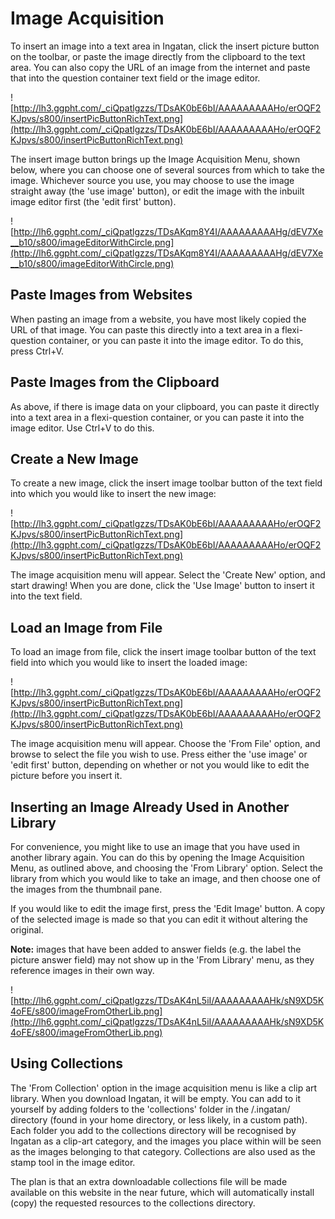 # Image Acquisition #

To insert an image into a text area in Ingatan, click the insert picture button on the toolbar, or paste the image directly from the clipboard to the text area. You can also copy the URL of an image from the internet and paste that into the question container text field or the image editor.

![http://lh3.ggpht.com/_ciQpatlgzzs/TDsAK0bE6bI/AAAAAAAAAHo/erOQF2KJpvs/s800/insertPicButtonRichText.png](http://lh3.ggpht.com/_ciQpatlgzzs/TDsAK0bE6bI/AAAAAAAAAHo/erOQF2KJpvs/s800/insertPicButtonRichText.png)

The insert image button brings up the Image Acquisition Menu, shown below, where you can choose one of several sources from which to take the image. Whichever source you use, you may choose to use the image straight away (the 'use image' button), or edit the image with the inbuilt image editor first (the 'edit first' button).

![http://lh6.ggpht.com/_ciQpatlgzzs/TDsAKqm8Y4I/AAAAAAAAAHg/dEV7Xe__b10/s800/imageEditorWithCircle.png](http://lh6.ggpht.com/_ciQpatlgzzs/TDsAKqm8Y4I/AAAAAAAAAHg/dEV7Xe__b10/s800/imageEditorWithCircle.png)


## Paste Images from Websites ##
When pasting an image from a website, you have most likely copied the URL of that image. You can paste this directly into a text area in a flexi-question container, or you can paste it into the image editor. To do this, press Ctrl+V.

## Paste Images from the Clipboard ##
As above, if there is image data on your clipboard, you can paste it directly into a text area in a flexi-question container, or you can paste it into the image editor. Use Ctrl+V to do this.

## Create a New Image ##
To create a new image, click the insert image toolbar button of the text field into which you would like to insert the new image:

![http://lh3.ggpht.com/_ciQpatlgzzs/TDsAK0bE6bI/AAAAAAAAAHo/erOQF2KJpvs/s800/insertPicButtonRichText.png](http://lh3.ggpht.com/_ciQpatlgzzs/TDsAK0bE6bI/AAAAAAAAAHo/erOQF2KJpvs/s800/insertPicButtonRichText.png)

The image acquisition menu will appear. Select the 'Create New' option, and start drawing! When you are done, click the 'Use Image' button to insert it into the text field.

## Load an Image from File ##
To load an image from file, click the insert image toolbar button of the text field into which you would like to insert the loaded image:

![http://lh3.ggpht.com/_ciQpatlgzzs/TDsAK0bE6bI/AAAAAAAAAHo/erOQF2KJpvs/s800/insertPicButtonRichText.png](http://lh3.ggpht.com/_ciQpatlgzzs/TDsAK0bE6bI/AAAAAAAAAHo/erOQF2KJpvs/s800/insertPicButtonRichText.png)

The image acquisition menu will appear. Choose the 'From File' option, and browse to select the file you wish to use. Press either the 'use image' or 'edit first' button, depending on whether or not you would like to edit the picture before you insert it.

## Inserting an Image Already Used in Another Library ##
For convenience, you might like to use an image that you have used in another library again. You can do this by opening the Image Acquisition Menu, as outlined above, and choosing the 'From Library' option. Select the library from which you would like to take an image, and then choose one of the images from the thumbnail pane.

If you would like to edit the image first, press the 'Edit Image' button. A copy of the selected image is made so that you can edit it without altering the original.

**Note:** images that have been added to answer fields (e.g. the label the picture answer field) may not show up in the 'From Library' menu, as they reference images in their own way.

![http://lh6.ggpht.com/_ciQpatlgzzs/TDsAK4nL5iI/AAAAAAAAAHk/sN9XD5K4oFE/s800/imageFromOtherLib.png](http://lh6.ggpht.com/_ciQpatlgzzs/TDsAK4nL5iI/AAAAAAAAAHk/sN9XD5K4oFE/s800/imageFromOtherLib.png)

## Using Collections ##
The 'From Collection' option in the image acquisition menu is like a clip art library. When you download Ingatan, it will be empty. You can add to it yourself by adding folders to the 'collections' folder in the /.ingatan/ directory (found in your home directory, or less likely, in a custom path). Each folder you add to the collections directory will be recognised by Ingatan as a clip-art category, and the images you place within will be seen as the images belonging to that category. Collections are also used as the stamp tool in the image editor.

The plan is that an extra downloadable collections file will be made available on this website in the near future, which will automatically install (copy) the requested resources to the collections directory.